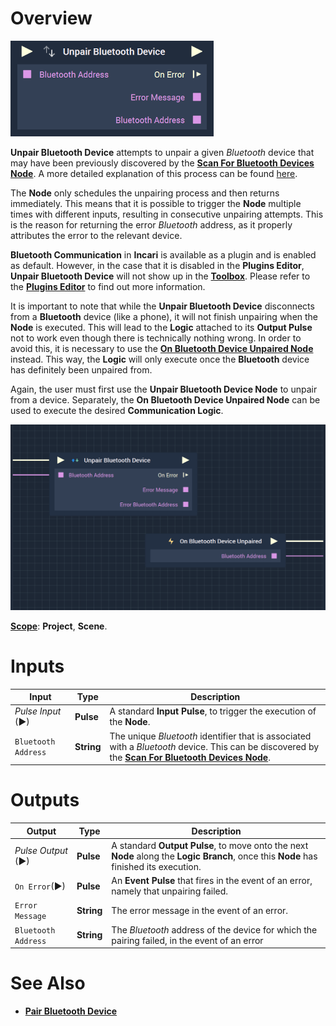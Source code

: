 # Overview

![The Unpair Bluetooth Device Node.](../../../.gitbook/assets/unpairbluetoothdevicereal.png)

**Unpair Bluetooth Device** attempts to unpair a given *Bluetooth* device that may have been previously discovered by the [**Scan For Bluetooth Devices Node**](scanforbluetoothdevices.md). A more detailed explanation of this process can be found [here](README.md#bluetooth-guideline).

The **Node** only schedules the unpairing process and then returns immediately. This means that it is possible to trigger the **Node** multiple times with different inputs, resulting in consecutive unpairing attempts. This is the reason for returning the error *Bluetooth* address, as it properly attributes the error to the relevant device. 

**Bluetooth Communication** in **Incari** is available as a plugin and is enabled as default. However, in the case that it is disabled in the **Plugins Editor**, **Unpair Bluetooth Device** will not show up in the [**Toolbox**](../../overview.md). Please refer to the [**Plugins Editor**](../../../modules/plugins/README.md) to find out more information.

It is important to note that while the **Unpair Bluetooth Device** disconnects from a **Bluetooth** device (like a phone), it will not finish unpairing when the **Node** is executed. This will lead to the **Logic** attached to its **Output Pulse** not to work even though there is technically nothing wrong. In order to avoid this, it is necessary to use the [**On Bluetooth Device Unpaired Node**](events/onbluetoothdevicepaired.md) instead. This way, the **Logic** will only execute once the **Bluetooth** device has definitely been unpaired from.

Again, the user must first use the **Unpair Bluetooth Device Node** to unpair from a device. Separately, the **On Bluetooth Device Unpaired Node** can be used to execute the desired **Communication Logic**.

![Pair Bluetooth Device Node and On Bluetooth Device Paired Configuration.](../../../.gitbook/assets/unpairbluetoothonbluetoothdeviceunpairedexample2.png)

[**Scope**](../../overview.md#scopes): **Project**, **Scene**.


# Inputs

|Input|Type|Description|
|---|---|---|
|*Pulse Input* (►)|**Pulse**|A standard **Input Pulse**, to trigger the execution of the **Node**.|
|`Bluetooth Address`|**String**|The unique *Bluetooth* identifier that is associated with a *Bluetooth* device. This can be discovered by the [**Scan For Bluetooth Devices Node**](scanforbluetoothdevices.md).|

# Outputs

|Output|Type|Description|
|---|---|---|
|*Pulse Output* (►)|**Pulse**|A standard **Output Pulse**, to move onto the next **Node** along the **Logic Branch**, once this **Node** has finished its execution.|
|`On Error`(►)|**Pulse**|An **Event Pulse** that fires in the event of an error, namely that unpairing failed.|
|`Error Message`|**String**|The error message in the event of an error.|
|`Bluetooth Address`|**String**|The *Bluetooth* address of the device for which the pairing failed, in the event of an error|

# See Also

* [**Pair Bluetooth Device**](pairbluetoothdevices.md)

